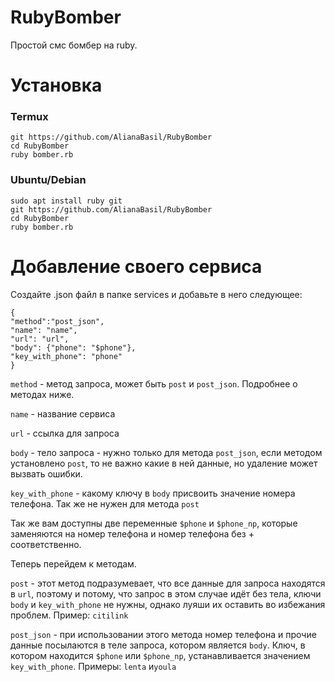 # RubyBomber
Простой смс бомбер на ruby.

# Установка

### Termux

```pkg install ruby git
git https://github.com/AlianaBasil/RubyBomber
cd RubyBomber
ruby bomber.rb
```

### Ubuntu/Debian

``` sudo apt update && sudo apt upgrade
sudo apt install ruby git
git https://github.com/AlianaBasil/RubyBomber
cd RubyBomber
ruby bomber.rb
```

# Добавление своего сервиса

Создайте .json файл в папке services и добавьте в него следующее:

```
{
"method":"post_json", 
"name": "name", 
"url": "url", 
"body": {"phone": "$phone"}, 
"key_with_phone": "phone"
}
```

``method`` - метод запроса, может быть ``post`` и ``post_json``. Подробнее о методах ниже.

``name`` - название сервиса

``url`` - ссылка для запроса

``body`` - тело запроса - нужно только для метода ``post_json``, если методом установлено ``post``, то не важно какие в ней данные, но удаление может вызвать ошибки.

``key_with_phone`` - какому ключу в ``body`` присвоить значение номера телефона. Так же не нужен для метода ``post``

Так же вам доступны две переменные ``$phone`` и ``$phone_np``, которые заменяются на номер телефона и номер телефона без + соответственно.

Теперь перейдем к методам. 

``post`` - этот метод подразумевает, что все данные для запроса находятся в ``url``, поэтому и потому, что запрос в этом случае идёт без тела, ключи ``body`` и ``key_with_phone`` не нужны, однако луяши их оставить во избежания проблем. Пример: ``citilink``

``post_json`` - при использовании этого метода номер телефона и прочие данные посылаются в теле запроса, котором является ``body``. Ключ, в котором находится ``$phone`` или ``$phone_np``, устанавливается значением ``key_with_phone``. Примеры: ``lenta`` и``youla``
